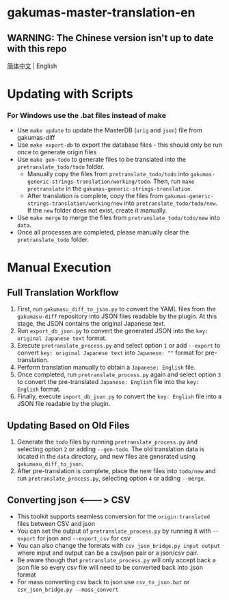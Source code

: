 # gakumas-master-translation-en

## WARNING: The Chinese version isn't up to date with this repo
[简体中文](README_CN.md) | English


# Updating with Scripts

### For Windows use the .bat files instead of make
- Use `make update` to update the MasterDB (`orig` and `json`) file from gakumas-diff
- Use `make export-db` to export the database files - this should only be run once to generate origin files
- Use `make gen-todo` to generate files to be translated into the `pretranslate_todo/todo` folder.
  - Manually copy the files from `pretranslate_todo/todo` into `gakumas-generic-strings-translation/working/todo`. Then, run `make pretranslate` in the `gakumas-generic-strings-translation`.
  - After translation is complete, copy the files from `gakumas-generic-strings-translation/working/new` into `pretranslate_todo/todo/new`. If the `new` folder does not exist, create it manually.
- Use `make merge` to merge the files from `pretranslate_todo/todo/new` into `data`.
- Once all processes are completed, please manually clear the `pretranslate_todo` folder.



# Manual Execution

## Full Translation Workflow

1. First, run `gakumasu_diff_to_json.py` to convert the YAML files from the `gakumasu-diff` repository into JSON files readable by the plugin. At this stage, the JSON contains the original Japanese text.
2. Run `export_db_json.py` to convert the generated JSON into the `key: original Japanese text` format.
3. Execute `pretranslate_process.py` and select option `1` or add `--export` to convert `key: original Japanese text` into `Japanese: ""` format for pre-translation.
4. Perform translation manually to obtain a `Japanese: English` file.
5. Once completed, run `pretranslate_process.py` again and select option `3` to convert the pre-translated `Japanese: English` file into the `key: English` format.
6. Finally, execute `import_db_json.py` to convert the `key: English` file into a JSON file readable by the plugin.

## Updating Based on Old Files

1. Generate the `todo` files by running `pretranslate_process.py` and selecting option `2` or adding `--gen-todo`. The old translation data is located in the `data` directory, and new files are generated using `gakumasu_diff_to_json`.
2. After pre-translation is complete, place the new files into `todo/new` and run `pretranslate_process.py`, selecting option `4` or adding `--merge`.

## Converting json <---> CSV
- This toolkit supports seamless conversion for the `origin:translated` files between CSV and json 
- You can set the output of `pretranslate_process.py` by running it with `--export` for json and `--export_csv` for csv
- You can also change the formats with `csv_json_bridge.py input output` where input and output can be a csv/json pair or a json/csv pair.
- Be aware though that `pretranslate_process.py` will only accept back a json file so every csv file will need to be converted back into .json format
- For mass converting csv back to json use `csv_to_json.bat` or `csv_json_bridge.py --mass_convert`
